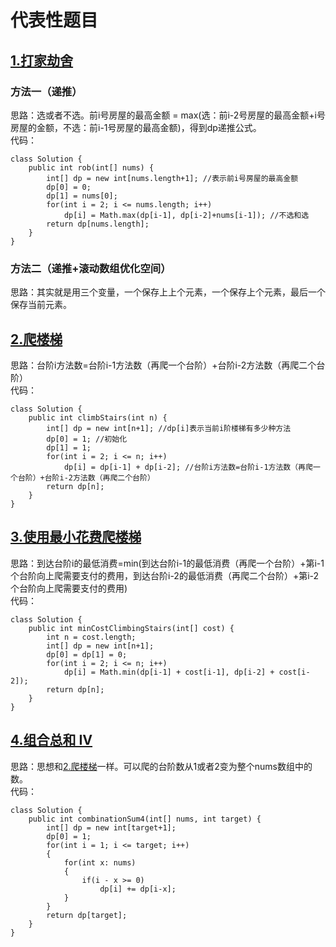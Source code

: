 # 代表性题目

## [1.打家劫舍](https://leetcode.cn/problems/house-robber/description/)

### 方法一（递推）
思路：选或者不选。前i号房屋的最高金额 = max(选：前i-2号房屋的最高金额+i号房屋的金额，不选：前i-1号房屋的最高金额)，得到dp递推公式。   
代码：
```
class Solution {
    public int rob(int[] nums) {
        int[] dp = new int[nums.length+1]; //表示前i号房屋的最高金额
        dp[0] = 0;
        dp[1] = nums[0];
        for(int i = 2; i <= nums.length; i++)
            dp[i] = Math.max(dp[i-1], dp[i-2]+nums[i-1]); //不选和选
        return dp[nums.length];
    }
}
```

### 方法二（递推+滚动数组优化空间）
思路：其实就是用三个变量，一个保存上上个元素，一个保存上个元素，最后一个保存当前元素。


## [2.爬楼梯](https://leetcode.cn/problems/climbing-stairs/description/)
思路：台阶i方法数=台阶i-1方法数（再爬一个台阶）+台阶i-2方法数（再爬二个台阶）     
代码：
```
class Solution {
    public int climbStairs(int n) {
        int[] dp = new int[n+1]; //dp[i]表示当前i阶楼梯有多少种方法
        dp[0] = 1; //初始化
        dp[1] = 1;
        for(int i = 2; i <= n; i++)
            dp[i] = dp[i-1] + dp[i-2]; //台阶i方法数=台阶i-1方法数（再爬一个台阶）+台阶i-2方法数（再爬二个台阶）
        return dp[n];
    }
}
```

## [3.使用最小花费爬楼梯](https://leetcode.cn/problems/min-cost-climbing-stairs/description/)
思路：到达台阶i的最低消费=min(到达台阶i-1的最低消费（再爬一个台阶）+第i-1个台阶向上爬需要支付的费用，到达台阶i-2的最低消费（再爬二个台阶）+第i-2个台阶向上爬需要支付的费用)     
代码：
```
class Solution {
    public int minCostClimbingStairs(int[] cost) {
        int n = cost.length;
        int[] dp = new int[n+1];
        dp[0] = dp[1] = 0;
        for(int i = 2; i <= n; i++)
            dp[i] = Math.min(dp[i-1] + cost[i-1], dp[i-2] + cost[i-2]);
        return dp[n];
    }
}
```

## [4.组合总和 Ⅳ](https://leetcode.cn/problems/combination-sum-iv/description/)
思路：思想和[2.爬楼梯](https://leetcode.cn/problems/climbing-stairs/description/)一样。可以爬的台阶数从1或者2变为整个nums数组中的数。     
代码：
```
class Solution {
    public int combinationSum4(int[] nums, int target) {
        int[] dp = new int[target+1];
        dp[0] = 1;
        for(int i = 1; i <= target; i++)
        {
            for(int x: nums)
            {
                if(i - x >= 0)
                    dp[i] += dp[i-x];
            }
        }
        return dp[target];
    }
}
```
